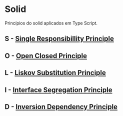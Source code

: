 # Solid
Princípios do solid aplicados em Type Script.

## S - [Single Responsibillity Principle](https://github.com/Moyseys/Solid/tree/main/src/SRP%20-%20(Single%20responsibility%20principle))
## O - [Open Closed Principle](https://github.com/Moyseys/Solid/tree/main/src/OCP%20-%20(Open%20close%20principle))
## L - [Liskov Substitution Principle](https://github.com/Moyseys/Solid/tree/main/src/LSP%20-%20(%20Liskov%20Substitution%20Principle%20))
## I - [Interface Segregation Principle](https://github.com/Moyseys/Solid/tree/main/src/ISP%20-%20(%20Interface%20Segregation%20Principle%20))
## D - [Inversion Dependency Principle](https://github.com/Moyseys/Solid/tree/main/src/IDP%20-%20(%20Inversion%20Dependency%20Principle%20))
